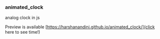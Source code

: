 ### animated_clock
analog clock in js

Preview is available [https://harshanandini.github.io/animated_clock/](click here to see time!)
